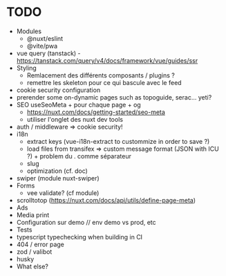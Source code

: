 # TODO

* Modules
  * @nuxt/eslint
  * @vite/pwa
* vue query (tanstack) - <https://tanstack.com/query/v4/docs/framework/vue/guides/ssr>
* Styling
  * Remlacement des différents composants / plugins ?
  * remettre les skeleton pour ce qui bascule avec le feed
* cookie security configuration
* prerender some on-dynamic pages such as topoguide, serac... yeti?
* SEO useSeoMeta + pour chaque page + og
  * <https://nuxt.com/docs/getting-started/seo-meta>
  * utiliser l'onglet des nuxt dev tools
* auth / middleware => cookie security!
* i18n
  * extract keys (vue-i18n-extract to custommize in order to save ?)
  * load files from transifex => custom message format (JSON with ICU ?) + problem du . comme séparateur
  * slug
  * optimization (cf. doc)
* swiper (module nuxt-swiper)
* Forms
  * vee validate? (cf module)
* scrolltotop (<https://nuxt.com/docs/api/utils/define-page-meta>)
* Ads
* Media print
* Configuration sur demo // env demo vs prod, etc
* Tests
* typescript typechecking when building in CI
* 404 / error page
* zod / valibot
* husky
* What else?
